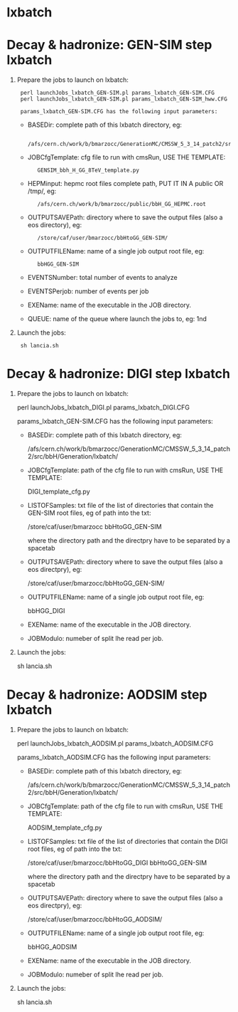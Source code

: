 lxbatch
=======

Decay & hadronize: GEN-SIM step lxbatch
=======


1. Prepare the jobs to launch on lxbatch:

        perl launchJobs_lxbatch_GEN-SIM.pl params_lxbatch_GEN-SIM.CFG
        perl launchJobs_lxbatch_GEN-SIM.pl params_lxbatch_GEN-SIM_hww.CFG

        params_lxbatch_GEN-SIM.CFG has the following input parameters:

   - BASEDir: complete path of this lxbatch directory, eg:

            /afs/cern.ch/work/b/bmarzocc/GenerationMC/CMSSW_5_3_14_patch2/src/bbH/Generation/lxbatch/

   - JOBCfgTemplate: cfg file to run with cmsRun, USE THE TEMPLATE:

            GENSIM_bbh_H_GG_8TeV_template.py

   - HEPMinput: hepmc root files complete path, PUT IT IN A public OR /tmp/, eg:

            /afs/cern.ch/work/b/bmarzocc/public/bbH_GG_HEPMC.root

   - OUTPUTSAVEPath: directory where to save the output files (also a eos directory), eg:

            /store/caf/user/bmarzocc/bbHtoGG_GEN-SIM/

   - OUTPUTFILEName: name of a single job output root file, eg:

            bbHGG_GEN-SIM

   - EVENTSNumber: total number of events to analyze

   - EVENTSPerjob: number of events per job

   - EXEName: name of the executable in the JOB directory.

   - QUEUE: name of the queue where launch the jobs to, eg: 1nd

1. Launch the jobs:

        sh lancia.sh


Decay & hadronize: DIGI step lxbatch
=======

1) Prepare the jobs to launch on lxbatch:

   perl launchJobs_lxbatch_DIGI.pl params_lxbatch_DIGI.CFG
   
   params_lxbatch_GEN-SIM.CFG has the following input parameters:
   
   - BASEDir: complete path of this lxbatch directory, eg:   
     
     /afs/cern.ch/work/b/bmarzocc/GenerationMC/CMSSW_5_3_14_patch2/src/bbH/Generation/lxbatch/
   
   - JOBCfgTemplate: path of the cfg file to run with cmsRun, USE THE TEMPLATE:
                
     DIGI_template_cfg.py

   - LISTOFSamples: txt file of the list of directories that contain the GEN-SIM root files, eg of path into the txt:
     
     /store/caf/user/bmarzocc bbHtoGG_GEN-SIM

     where the directory path and the directpry have to be separated by a spacetab
     
   - OUTPUTSAVEPath: directory where to save the output files (also a eos directpry), eg:
     
     /store/caf/user/bmarzocc/bbHtoGG_GEN-SIM/

   - OUTPUTFILEName: name of a single job output root file, eg:
     
     bbHGG_DIGI
   
   - EXEName: name of the executable in the JOB directory.

   - JOBModulo: numeber of split lhe read per job. 
     
   
2) Launch the jobs:

   sh lancia.sh
   

Decay & hadronize: AODSIM step lxbatch
=======

1) Prepare the jobs to launch on lxbatch:

   perl launchJobs_lxbatch_AODSIM.pl params_lxbatch_AODSIM.CFG
   
   params_lxbatch_AODSIM.CFG has the following input parameters:
   
   - BASEDir: complete path of this lxbatch directory, eg:   
     
     /afs/cern.ch/work/b/bmarzocc/GenerationMC/CMSSW_5_3_14_patch2/src/bbH/Generation/lxbatch/
   
   - JOBCfgTemplate: path of the cfg file to run with cmsRun, USE THE TEMPLATE:
                
     AODSIM_template_cfg.py

   - LISTOFSamples: txt file of the list of directories that contain the DIGI root files, eg of path into the txt:
     
     /store/caf/user/bmarzocc/bbHtoGG_DIGI bbHtoGG_GEN-SIM

     where the directory path and the directpry have to be separated by a spacetab
     
   - OUTPUTSAVEPath: directory where to save the output files (also a eos directpry), eg:
     
     /store/caf/user/bmarzocc/bbHtoGG_AODSIM/

   - OUTPUTFILEName: name of a single job output root file, eg:
     
     bbHGG_AODSIM
   
   - EXEName: name of the executable in the JOB directory.

   - JOBModulo: numeber of split lhe read per job. 
     
   
2) Launch the jobs:

   sh lancia.sh
